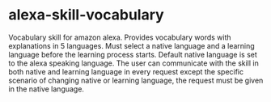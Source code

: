 # alexa-skill-vocabulary

Vocabulary skill for amazon alexa.
Provides vocabulary words with explanations in 5 languages.
Must select a native language and a learning language before the learning process starts.
Default native language is set to the alexa speaking language.
The user can communicate with the skill in both native and learning language in every request except the 
specific scenario of changing native or learning language, the request must be given in the native language.